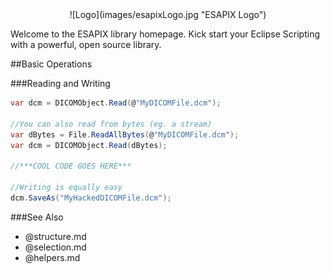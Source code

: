 <center>![Logo](images/esapixLogo.jpg "ESAPIX Logo")</center>

Welcome to the ESAPIX library homepage. Kick start your Eclipse Scripting with a powerful, open source library.


##Basic Operations

###Reading and Writing
```csharp
var dcm = DICOMObject.Read(@"MyDICOMFile.dcm");

//You can also read from bytes (eg. a stream)
var dBytes = File.ReadAllBytes(@"MyDICOMFile.dcm");
var dcm = DICOMObject.Read(dBytes);

//***COOL CODE GOES HERE***

//Writing is equally easy
dcm.SaveAs("MyHackedDICOMFile.dcm");
```

###See Also
*	@structure.md
*	@selection.md
*	@helpers.md

